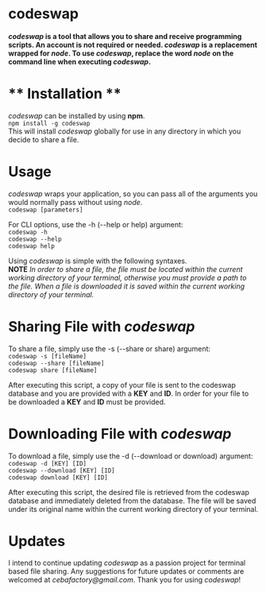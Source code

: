 # **codeswap**

#### _codeswap_ is a tool that allows you to share and receive programming scripts. An account is not required or needed. _codeswap_ is a replacement wrapped for _node_. To use _codeswap_, replace the word _node_ on the command line when executing _codeswap_.


# ** Installation **

_codeswap_ can be installed by using **npm**.<br>
`npm install -g codeswap`<br>
This will install _codeswap_ globally for use in any directory in which you decide to share a file.<br>

# Usage
_codeswap_ wraps your application, so you can pass all of the arguments you would normally pass without using _node_.<br>
`codeswap [parameters]`<br>

For CLI options, use the -h (--help or help) argument:<br>
`codeswap -h`<br>
`codeswap --help`<br>
`codeswap help`<br>

Using _codeswap_ is simple with the following syntaxes.<br>
**NOTE**
_In order to share a file, the file must be located within the current working directory of your terminal, otherwise you must provide a path to the file. When a file is downloaded it is saved within the current working directory of your terminal._

# Sharing File with **_codeswap_**
To share a file, simply use the -s (--share or share) argument:<br>
`codeswap -s [fileName]` <br>
`codeswap --share [fileName]`<br>
`codeswap share [fileName]`<br>

After executing this script, a copy of your file is sent to the codeswap database and you are provided with a **KEY** and **ID**. In order for your file to be downloaded a **KEY** and **ID** must be provided.<br>

# Downloading File with **_codeswap_**
To download a file, simply use the -d (--download or download) argument:<br>
`codeswap -d [KEY] [ID]`<br>
`codeswap --download [KEY] [ID]`<br>
`codeswap download [KEY] [ID]`<br>

After executing this script, the desired file is retrieved from the codeswap database and immediately deleted from the database. The file will be saved under its original name within the current working directory of your terminal.

# **Updates**
I intend to continue updating _codeswap_ as a passion project for terminal based file sharing. Any suggestions for future updates or comments are welcomed at _cebafactory@gmail.com_. Thank you for using _codeswap_!





